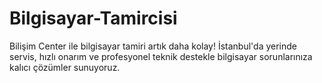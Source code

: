# Bilgisayar-Tamircisi
Bilişim Center ile bilgisayar tamiri artık daha kolay! İstanbul'da yerinde servis, hızlı onarım ve profesyonel teknik destekle bilgisayar sorunlarınıza kalıcı çözümler sunuyoruz.
